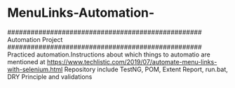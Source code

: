 # MenuLinks-Automation-
################################################## <br/>
Automation Project <br/>
################################################## <br/>
Practiced automation.Instructions about which things to automatio are mentioned at https://www.techlistic.com/2019/07/automate-menu-links-with-selenium.html
Repository include TestNG, POM, Extent Report, run.bat, DRY Principle and validations
